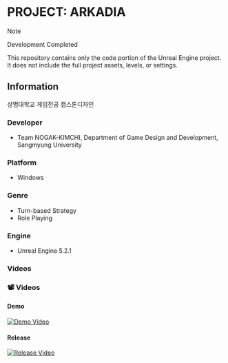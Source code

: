 # PROJECT: ARKADIA

> [!NOTE]
> Development Completed
> 
> This repository contains only the code portion of the Unreal Engine project.
It does not include the full project assets, levels, or settings.

## Information
상명대학교 게임전공 캡스톤디자인

### Developer
- Team NOGAK-KIMCHI, Department of Game Design and Development, Sangmyung University

### Platform
- Windows

### Genre
- Turn-based Strategy
- Role Playing

### Engine
- Unreal Engine 5.2.1

### Videos

### 📽️ Videos

#### Demo  
[![Demo Video](https://img.youtube.com/vi/lG6C5NBfzpA/0.jpg)](https://youtu.be/lG6C5NBfzpA?si=ESSpAW-fmyoibGRX)

#### Release  
[![Release Video](https://img.youtube.com/vi/Rt0eyI-Z2Wc/0.jpg)](https://youtu.be/Rt0eyI-Z2Wc?si=FXc8GfaxgdVa49qT)
